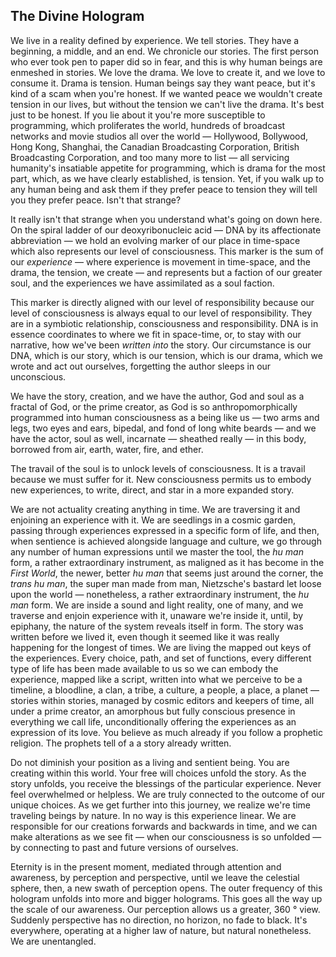 ## The Divine Hologram









We live in a reality defined by experience. We tell stories. They have a beginning, a middle, and an end. We chronicle our stories. The first person who ever took pen to paper did so in fear, and this is why human beings are enmeshed in stories. We love the drama. We love to create it, and we love to consume it. Drama is tension. Human beings say they want peace, but it's kind of a scam when you're honest. If we wanted peace we wouldn't create tension in our lives, but without the tension we can't live the drama. It's best just to be honest. If you lie about it you're more susceptible to programming, which proliferates the world, hundreds of broadcast networks and movie studios all over the world &mdash; Hollywood, Bollywood, Hong Kong, Shanghai, the Canadian Broadcasting Corporation, British Broadcasting Corporation, and too many more to list &mdash; all servicing humanity's insatiable appetite for programming, which is drama for the most part, which, as we have clearly established, is tension. Yet, if you walk up to any human being and ask them if they prefer peace to tension they will tell you they prefer peace. Isn't that strange?

It really isn't that strange when you understand what's going on down
here. On the spiral ladder of our deoxyribonucleic acid &mdash; DNA by its
affectionate abbreviation &mdash; we hold an evolving marker of our place in
time-space which also represents our level of consciousness. This marker
is the sum of our *experience* &mdash; where experience is movement in
time-space, and the drama, the tension, we create &mdash; and represents but a
faction of our greater soul, and the experiences we have assimilated as
a soul faction.

This marker is directly aligned with our level of responsibility because
our level of consciousness is always equal to our level of
responsibility. They are in a symbiotic relationship, consciousness and
responsibility. DNA is in essence coordinates to where we fit in
space-time, or, to stay with our narrative, how we've been *written
into* the story. Our circumstance is our DNA, which is our story, which
is our tension, which is our drama, which we wrote and act out
ourselves, forgetting the author sleeps in our unconscious.

We have the story, creation, and we have the author, God and soul as a
fractal of God, or the prime creator, as God is so anthropomorphically
programmed into human consciousness as a being like us &mdash; two arms and
legs, two eyes and ears, bipedal, and fond of long white beards &mdash; and we
have the actor, soul as well, incarnate &mdash; sheathed really &mdash; in this
body, borrowed from air, earth, water, fire, and ether.

The travail of the soul is to unlock levels of consciousness. It is a
travail because we must suffer for it. New consciousness permits us to
embody new experiences, to write, direct, and star in a more expanded
story.




We are not actuality creating anything in time. We are traversing it and
enjoining an experience with it. We are seedlings in a cosmic garden,
passing through experiences expressed in a specific form of life, and
then, when sentience is achieved alongside language and culture, we go
through any number of human expressions until we master the tool, the
*hu man* form, a rather extraordinary instrument, as maligned as it has
become in the *First World*, the newer, better *hu man* that seems just
around the corner, the *trans hu man*, the super man made from man,
Nietzsche's bastard let loose upon the world &mdash; nonetheless, a rather
extraordinary instrument, the *hu man* form. We are inside a sound and
light reality, one of many, and we traverse and enjoin experience with
it, unaware we're inside it, until, by epiphany, the nature of the
system reveals itself in form. The story was written before we lived it,
even though it seemed like it was really happening for the longest of
times. We are living the mapped out keys of the experiences. Every
choice, path, and set of functions, every different type of life has
been made available to us so we can embody the experience, mapped like a
script, written into what we perceive to be a timeline, a bloodline, a
clan, a tribe, a culture, a people, a place, a planet &mdash; stories within
stories, managed by cosmic editors and keepers of time, all under a
prime creator, an amorphous but fully conscious presence in everything
we call life, unconditionally offering the experiences as an expression
of its love. You believe as much already if you follow a prophetic
religion. The prophets tell of a a story already written.

Do not diminish your position as a living and sentient being. You are
creating within this world. Your free will choices unfold the story. As
the story unfolds, you receive the blessings of the particular
experience. Never feel overwhelmed or helpless. We are truly connected
to the outcome of our unique choices. As we get further into this
journey, we realize we're time traveling beings by nature. In no way is
this experience linear. We are responsible for our creations forwards
and backwards in time, and we can make alterations as we see fit &mdash; when
our consciousness is so unfolded &mdash; by connecting to past and future
versions of ourselves.

Eternity is in the present moment, mediated through attention and
awareness, by perception and perspective, until we leave the celestial
sphere, then, a new swath of perception opens. The outer frequency of
this hologram unfolds into more and bigger holograms. This goes all the
way up the scale of our awareness. Our perception allows us a greater,
360 ° view. Suddenly perspective has no direction, no horizon, no fade
to black. It's everywhere, operating at a higher law of nature, but
natural nonetheless. We are unentangled.
